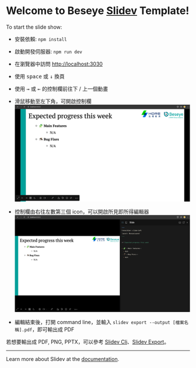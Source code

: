 # Welcome to Beseye [Slidev](https://github.com/slidevjs/slidev) Template!

To start the slide show:

- 安裝依賴: `npm install`
- 啟動開發伺服器: `npm run dev`
- 在瀏覽器中訪問 <http://localhost:3030>
- 使用 <kbd>space</kbd> 或 <kbd>↓</kbd> 換頁
- 使用 <kbd>→</kbd> 或 <kbd>←</kbd> 的控制欄前往下 / 上一個動畫
- 滑鼠移動至左下角，可開啟控制欄
![開啟控制欄](./assets/tutorials/open-control-bar.png)

- 控制欄由右往左數第三個 icon，可以開啟所見即所得編輯器
![開啟所見即所得編輯器](./assets/tutorials/open-wysiwyg-editor.png)
- 編輯結束後，打開 command line，並輸入 `slidev export --output [檔案名稱].pdf`，即可輸出成 PDF

若想要輸出成 PDF, PNG, PPTX，可以參考 [Slidev Cli](https://sli.dev/builtin/cli)、[Slidev Export](https://sli.dev/guide/exporting)。

---

Learn more about Slidev at the [documentation](https://sli.dev/).
